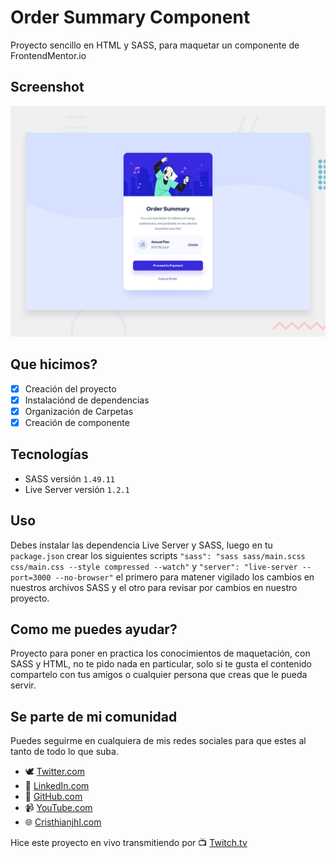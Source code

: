 # Order Summary Component

Proyecto sencillo en HTML y SASS, para maquetar un componente de FrontendMentor.io

## Screenshot

![Order Summary Component](./design/desktop-preview.jpg)

## Que hicimos?

- [x] Creación del proyecto
- [x] Instalaciónd de dependencias
- [x] Organización de Carpetas
- [x] Creación de componente

## Tecnologías

- SASS versión `1.49.11`
- Live Server versión `1.2.1`

## Uso

Debes instalar las dependencia Live Server y SASS, luego en tu `package.json` crear los siguientes scripts `"sass": "sass sass/main.scss css/main.css --style compressed --watch"` y `"server": "live-server --port=3000 --no-browser"` el primero para matener vigilado los cambios en nuestros archivos SASS y el otro para revisar por cambios en nuestro proyecto.

## Como me puedes ayudar?

Proyecto para poner en practica los conocimientos de maquetación, con SASS y HTML, no te pido nada en particular, solo si te gusta el contenido compartelo con tus amigos o cualquier persona que creas que le pueda servir.

## Se parte de mi comunidad

Puedes seguirme en cualquiera de mis redes sociales para que estes al tanto de todo lo que suba.

- 🕊 [Twitter.com](https://twitter.com/cristhianjhlweb)
- 📘 [LinkedIn.com](https://www.linkedin.com/in/cristhianjhl/)
- 🦝 [GitHub.com](https://github.com/cristhianjhlweb)
- 📹 [YouTube.com](https://www.youtube.com/channel/UCHAghHz0ytlb7OthFRJRg7Q)
- 🌐 [Cristhianjhl.com](https://cristhianjhl.com?utm_source=github&utm_medium=referrer&utm_campaign=task_app_reactjs)

Hice este proyecto en vivo transmitiendo por 📺 [Twitch.tv](https://twitch.tv/ihasaku)
